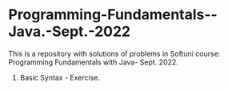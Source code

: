 # Programming-Fundamentals--Java.-Sept.-2022
This is a repository with solutions of problems in Softuni course: Programming Fundamentals with Java- Sept. 2022.
1. Basic Syntax - Exercise.

